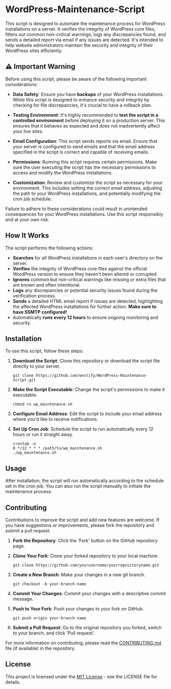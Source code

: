 # WordPress-Maintenance-Script
This script is designed to automate the maintenance process for WordPress installations on a server. It verifies the integrity of WordPress core files, filters out common non-critical warnings, logs any discrepancies found, and sends a detailed report via email if any issues are detected. It's intended to help website administrators maintain the security and integrity of their WordPress sites efficiently.

## :warning: Important Warning

Before using this script, please be aware of the following important considerations:

- **Data Safety**: Ensure you have **backups** of your WordPress installations. While this script is designed to enhance security and integrity by checking for file discrepancies, it's crucial to have a rollback plan.

- **Testing Environment**: It's highly recommended to **test the script in a controlled environment** before deploying it on a production server. This ensures that it behaves as expected and does not inadvertently affect your live sites.

- **Email Configuration**: This script sends reports via email. Ensure that your server is configured to send emails and that the email address specified in the script is correct and capable of receiving emails.

- **Permissions**: Running this script requires certain permissions. Make sure the user executing the script has the necessary permissions to access and modify the WordPress installations.

- **Customization**: Review and customize the script as necessary for your environment. This includes setting the correct email address, adjusting the path to your WordPress installations, and potentially modifying the cron job schedule.

Failure to adhere to these considerations could result in unintended consequences for your WordPress installations. Use this script responsibly and at your own risk.


## How It Works

The script performs the following actions:

- **Searches** for all WordPress installations in each user's directory on the server.
- **Verifies** the integrity of WordPress core files against the official WordPress version to ensure they haven't been altered or corrupted.
- **Ignores** common but non-critical warnings like missing or extra files that are known and often intentional.
- **Logs** any discrepancies or potential security issues found during the verification process.
- **Sends** a detailed HTML email report if issues are detected, highlighting the affected WordPress installations for further action. **Make sure to have SSMTP configured!**
- Automatically **runs every 12 hours** to ensure ongoing monitoring and security.

## Installation

To use this script, follow these steps:

1. **Download the Script**: Clone this repository or download the script file directly to your server.

    ```
    git clone https://github.com/wnstify/WordPress-Maintenance-Script.git
    ```

2. **Make the Script Executable**: Change the script's permissions to make it executable.

    ```
    chmod +x wp_maintenance.sh
    ```

3. **Configure Email Address**: Edit the script to include your email address where you'd like to receive notifications.

4. **Set Up Cron Job**: Schedule the script to run automatically every 12 hours or run it straight away.

    ```
    crontab -e
    0 */12 * * * /path/to/wp_maintenance.sh
    ./wp_maintenance.sh
    ```

## Usage

After installation, the script will run automatically according to the schedule set in the cron job. You can also run the script manually to initiate the maintenance process:


## Contributing

Contributions to improve the script and add new features are welcome. If you have suggestions or improvements, please fork the repository and submit a pull request.

1. **Fork the Repository**: Click the 'Fork' button on the GitHub repository page.
2. **Clone Your Fork**: Clone your forked repository to your local machine.

    ```
    git clone https://github.com/yourusername/yourrepositoryname.git
    ```

3. **Create a New Branch**: Make your changes in a new git branch.

    ```
    git checkout -b your-branch-name
    ```

4. **Commit Your Changes**: Commit your changes with a descriptive commit message.

5. **Push to Your Fork**: Push your changes to your fork on GitHub.

    ```
    git push origin your-branch-name
    ```

6. **Submit a Pull Request**: Go to the original repository you forked, switch to your branch, and click 'Pull request'.

For more information on contributing, please read the [CONTRIBUTING.md](https://github.com/wnstify/WordPress-Maintenance-Script/blob/main/CONTRIBUTING.md) file (if available) in the repository.

## License

This project is licensed under the [MIT License](LICENSE.md) - see the LICENSE file for details.

